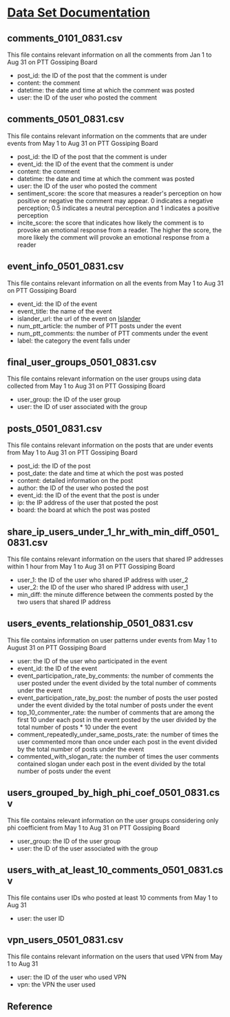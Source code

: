 # [Data Set Documentation](https://drive.google.com/drive/folders/1lKIp3ZFPtfaE_HUYZioN99a7SYa4wFSp)
## comments\_0101\_0831.csv
This file contains relevant information on all the comments from Jan 1 to Aug 31 on PTT Gossiping Board
- post\_id: the ID of the post that the comment is under
- content: the comment
- datetime: the date and time at which the comment was posted
- user: the ID of the user who posted the comment
## comments\_0501\_0831.csv
This file contains relevant information on the comments that are under events from May 1 to Aug 31 on PTT Gossiping Board
- post\_id: the ID of the post that the comment is under
- event\_id: the ID of the event that the comment is under
- content: the comment
- datetime: the date and time at which the comment was posted
- user: the ID of the user who posted the comment
- sentiment\_score: the score that measures a reader's perception on how positive or negative the comment may appear. 0 indicates a negative perception; 0.5 indicates a neutral perception and 1 indicates a positive perception
- incite\_score: the score that indicates how likely the comment is to provoke an emotional response from a reader. The higher the score, the more likely the comment will provoke an emotional response from a reader
## event\_info\_0501\_0831.csv
This file contains relevant information on all the events from May 1 to Aug 31 on PTT Gossiping Board
- event\_id: the ID of the event
- event\_title: the name of the event
- islander\_url: the url of the event on [Islander]
- num\_ptt\_article: the number of PTT posts under the event
- num\_ptt\_comments: the number of PTT comments under the event
- label: the category the event falls under
## final\_user\_groups\_0501\_0831.csv
This file contains relevant information on the user groups using data collected from May 1 to Aug 31 on PTT Gossiping Board
- user\_group: the ID of the user group
- user: the ID of user associated with the group
## posts\_0501\_0831.csv
This file contains relevant information on the posts that are under events from May 1 to Aug 31 on PTT Gossiping Board
- post\_id: the ID of the post
- post\_date: the date and time at which the post was posted
- content: detailed information on the post
- author: the ID of the user who posted the post
- event\_id: the ID of the event that the post is under
- ip: the IP address of the user that posted the post
- board: the board at which the post was posted
## share\_ip\_users\_under\_1\_hr\_with\_min\_diff\_0501\_0831.csv
This file contains relevant information on the users that shared IP addresses within 1 hour from May 1 to Aug 31 on PTT Gossiping Board
- user\_1: the ID of the user who shared IP address with user\_2
- user\_2: the ID of the user who shared IP address with user\_1
- min\_diff: the minute difference between the comments posted by the two users that shared IP address
## users\_events\_relationship\_0501\_0831.csv
This file contains information on user patterns under events from May 1 to August 31 on PTT Gossiping Board
- user: the ID of the user who participated in the event
- event\_id: the ID of the event
- event\_participation\_rate\_by\_comments: the number of comments the user posted under the event divided by the total number of comments under the event
- event\_participation\_rate\_by\_post: the number of posts the user posted under the event divided by the total number of posts under the event
- top\_10\_commenter\_rate: the number of comments that are among the first 10 under each post in the event posted by the user divided by the total number of posts * 10 under the event
- comment\_repeatedly\_under\_same\_posts\_rate: the number of times the user commented more than once under each post in the event divided by the total number of posts under the event
- commented\_with\_slogan\_rate: the number of times the user comments contained slogan under each post in the event divided by the total number of posts under the event
## users\_grouped\_by\_high\_phi\_coef\_0501\_0831.csv
This file contains relevant information on the user groups considering only phi coefficient from May 1 to Aug 31 on PTT Gossiping Board
- user\_group: the ID of the user group
- user: the ID of the user associated with the group
## users\_with\_at\_least\_10\_comments\_0501\_0831.csv
This file contains user IDs who posted at least 10 comments from May 1 to Aug 31
- user: the user ID
## vpn\_users\_0501\_0831.csv
This file contains relevant information on the users that used VPN from May 1 to Aug 31
- user: the ID of the user who used VPN
- vpn: the VPN the user used

## Reference

[Islander]: <https://islander.cc/>
